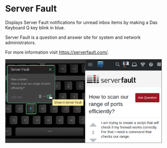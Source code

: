 # Server Fault

Displays Server Fault notifications for unread inbox items by
making a Das Keyboard Q key blink in blue.

Server Fault is a question and answer site for system and network administrators.

For more information visit <https://serverfault.com/>.

![Server Fault on a Das Keybaord Q](assets/image.png "Das Keyboard Server Fault applet")
